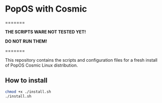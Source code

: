 # PopOS with Cosmic

=======

**THE SCRIPTS WARE NOT TESTED YET!**

**DO NOT RUN THEM!**

=======

This repository contains the scripts and configuration files for a fresh install of PopOS Cosmic Linux distribution.

## How to install

```bash
chmod +x ./install.sh
./install.sh
```